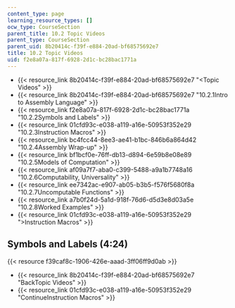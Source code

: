 ```yaml
---
content_type: page
learning_resource_types: []
ocw_type: CourseSection
parent_title: 10.2 Topic Videos
parent_type: CourseSection
parent_uid: 8b20414c-f39f-e884-20ad-bf68575692e7
title: 10.2 Topic Videos
uid: f2e8a07a-817f-6928-2d1c-bc28bac1771a
---
```


*   {{< resource_link 8b20414c-f39f-e884-20ad-bf68575692e7 "\<Topic Videos" >}}
*   {{< resource_link 8b20414c-f39f-e884-20ad-bf68575692e7 "10.2.1Intro to Assembly Language" >}}
*   {{< resource_link f2e8a07a-817f-6928-2d1c-bc28bac1771a "10.2.2Symbols and Labels" >}}
*   {{< resource_link 01cfd93c-e038-a119-a16e-50953f352e29 "10.2.3Instruction Macros" >}}
*   {{< resource_link bc4fcc44-8ee3-ae41-b1bc-846b6a864d42 "10.2.4Assembly Wrap-up" >}}
*   {{< resource_link bf1bcf0e-76ff-db13-d894-6e59b8e08e89 "10.2.5Models of Computation" >}}
*   {{< resource_link af09a7f7-aba0-c399-5488-a9a1b7748a16 "10.2.6Computability, Universality" >}}
*   {{< resource_link ee7342ac-e907-ab05-b3b5-f576f5680f8a "10.2.7Uncomputable Functions" >}}
*   {{< resource_link a7b0f24d-5a1d-918f-76d6-d5d3e8d03a5e "10.2.8Worked Examples" >}}
*   {{< resource_link 01cfd93c-e038-a119-a16e-50953f352e29 "\>Instruction Macros" >}}

Symbols and Labels (4:24)
-------------------------

{{< resource f39caf8c-1906-426e-aaad-3ff06ff9d0ab >}}

*   {{< resource_link 8b20414c-f39f-e884-20ad-bf68575692e7 "BackTopic Videos" >}}
*   {{< resource_link 01cfd93c-e038-a119-a16e-50953f352e29 "ContinueInstruction Macros" >}}